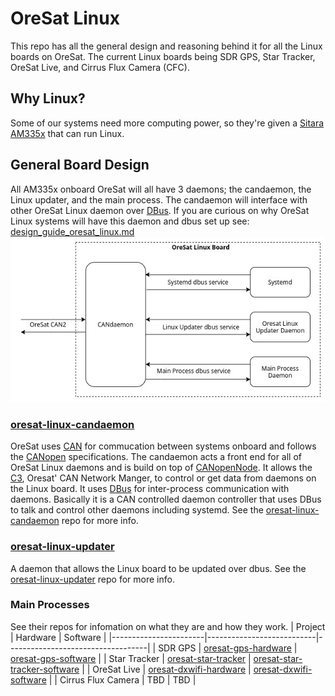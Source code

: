 # OreSat Linux
This repo has all the general design and reasoning behind it for all the Linux boards on OreSat.
The current Linux boards being SDR GPS, Star Tracker, OreSat Live, and Cirrus Flux Camera (CFC).


## Why Linux?
Some of our systems need more computing power, so they're given a [Sitara AM335x] that can run Linux.


## General Board Design
All AM335x onboard OreSat will all have 3 daemons; the candaemon, the Linux updater, and the main process. 
The candaemon will interface with other OreSat Linux daemon over [DBus].
If you are curious on why OreSat Linux systems will have this daemon and dbus set up see: 
[design_guide_oresat_linux.md](design_guide_oresat_linux.md)
![](https://github.com/oresat/oresat-linux-candaemon/blob/master/docs/OreSatLinuxDiagram.jpg)

### [oresat-linux-candaemon]
OreSat uses [CAN] for commucation between systems onboard and follows the [CANopen] specifications.
The candaemon acts a front end for all of OreSat Linux daemons and is build on top of [CANopenNode]. 
It allows the [C3], Oresat' CAN Network Manger, to control or get data from daemons on the Linux board. 
It uses [DBus] for inter-process communication with daemons. 
Basically it is a CAN controlled daemon controller that uses DBus to talk and control other daemons including systemd.
See the [oresat-linux-candaemon] repo for more info.

### [oresat-linux-updater]
A daemon that allows the Linux board to be updated over dbus.
See the [oresat-linux-updater] repo for more info.

### Main Processes
See their repos for infomation on what they are and how they work.
| Project               | Hardware                  | Software                          |
|-----------------------|---------------------------|-----------------------------------|
| SDR GPS               | [oresat-gps-hardware]     | [oresat-gps-software]             |
| Star Tracker          | [oresat-star-tracker]     | [oresat-star-tracker-software]    |
| OreSat Live           | [oresat-dxwifi-hardware]  | [oresat-dxwifi-software]          |
| Cirrus Flux Camera    | TBD                       | TBD                               |


<!-- OreSat repos -->
[oresat-gps-software]:https://github.com/oresat/oresat-gps-software
[oresat-gps-hardware]:https://github.com/oresat/oresat-gps-hardware
[oresat-star-tracker]:https://github.com/oresat/oresat-star-tracker
[oresat-star-tracker-software]:https://github.com/oresat/oresat-star-tracker-software
[oresat-dxwifi-hardware]:https://github.com/oresat/oresat-dxwifi-hardware
[oresat-dxwifi-software]:https://github.com/oresat/oresat-dxwifi-software
[oresat-linux-candaemon]:https://github.com/oresat/oresat-linux-candaemon
[oresat-linux-updater]:https://github.com/oresat/oresat-linux-updater
[C3]:https://github.com/oresat/oresat-c3

<!-- Other repos -->
[CANopenNode]:https://github.com/CANopenNode/CANopenNode

<!-- Other links -->
[CAN]:https://en.wikipedia.org/wiki/CAN_bus
[CANopen]:https://en.wikipedia.org/wiki/CANopen
[DBus]:https://en.wikipedia.org/wiki/D-Bus
[Sitara AM335x]:https://www.ti.com/processors/sitara-arm/am335x-cortex-a8/overview.html
